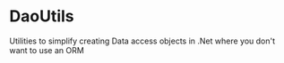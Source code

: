 # DaoUtils
Utilities to simplify creating Data access objects in .Net where you don't want to use an ORM
